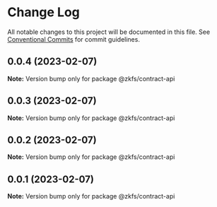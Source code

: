 # Change Log

All notable changes to this project will be documented in this file.
See [Conventional Commits](https://conventionalcommits.org) for commit guidelines.

## 0.0.4 (2023-02-07)

**Note:** Version bump only for package @zkfs/contract-api

## 0.0.3 (2023-02-07)

**Note:** Version bump only for package @zkfs/contract-api

## 0.0.2 (2023-02-07)

**Note:** Version bump only for package @zkfs/contract-api

## 0.0.1 (2023-02-07)

**Note:** Version bump only for package @zkfs/contract-api
